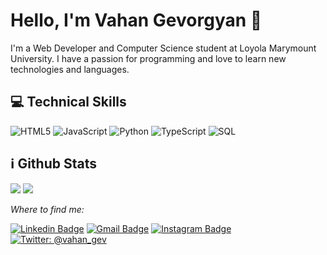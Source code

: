 # Hello, I'm Vahan Gevorgyan 👋

 I'm a Web Developer and Computer Science student at Loyola Marymount University. I have a passion for programming and love to learn new technologies and languages. 
 
## 💻 Technical Skills

![HTML5](https://img.shields.io/badge/-HTML5-000000?style=flat&logo=HTML5)
![JavaScript](https://img.shields.io/badge/-JavaScript-000000?style=flat&logo=javascript)
![Python](https://img.shields.io/badge/-Python-000000?style=flat&logo=python)
![TypeScript](https://img.shields.io/badge/-TypeScript-000000?style=flat&logo=typescript&logoColor=007ACC)
![SQL](https://img.shields.io/badge/-SQL-000000?style=flat&logo=MySQL)


## ℹ️ Github Stats
<p>
  <img src="https://github-readme-stats.vercel.app/api?username=nextnescafe&hide=stars&show_icons=true&theme=transparent&line_height=32">
  <img src="https://github-readme-stats.vercel.app/api/top-langs/?username=nextnescafe&count_private=true&theme=transparent">
</p>



<p>
  <i>Where to find me:</i>
  
   [![Linkedin Badge](https://img.shields.io/badge/-vahangevorgyan-blue?style=flat-square&logo=Linkedin&logoColor=white&link=https://www.linkedin.com/in/vahangevorgyan/)](https://www.linkedin.com/in/vahangevorgyan/) 
   [![Gmail Badge](https://img.shields.io/badge/-vahangevgevorgyan-c14438?style=flat-square&logo=Gmail&logoColor=white&link=mailto:vahangevgevorgyan@gmail.com)](mailto:vahangevgevorgyan@gmail.com)
   [![Instagram Badge](https://img.shields.io/badge/-@vahan_gev-purple?style=flat&logo=instagram&logoColor=white&link=https://instagram.com/vahan_gev/)](https://instagram.com/vahan_gev) 
   [![Twitter: @vahan_gev](https://img.shields.io/twitter/follow/vahan_gev?style=social)](https://twitter.com/vahan_gev)
</p>

<!---
nextnescafe/nextnescafe is a ✨ special ✨ repository because its `README.md` (this file) appears on your GitHub profile.
You can click the Preview link to take a look at your changes.
--->
